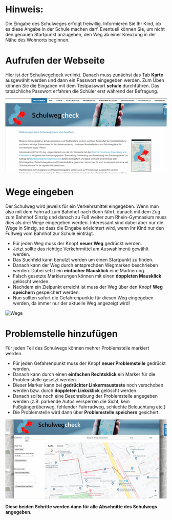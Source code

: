 # Hinweis:

Die Eingabe des Schulweges erfolgt freiwillig. Informieren Sie Ihr Kind, ob es diese Angabe in der Schule machen darf. Eventuell können Sie, um nicht den genauen Startpunkt anzugeben, den Weg ab einer Kreuzung in der Nähe des Wohnorts beginnen.


# Aufrufen der Webseite

Hier ist der [Schulwegcheck](https://www.schulwegcheck.de) verlinkt.
Danach muss zunächst das Tab **Karte** ausgewählt werden und dann ein Passwort eingegeben werden. Zum Üben können Sie die Eingaben mit dem Testpasswort **schule** durchführen. Das tatsächliche Passwort erfahren die Schüler erst während der Befragung.

![Aufrufen](Aufrufen.gif)

# Wege eingeben

Der Schulweg wird jeweils für ein Verkehrsmittel eingegeben. Wenn man also mit dem Fahrrad zum Bahnhof nach Bonn fährt, danach mit dem Zug zum Bahnhof Sinzig und danach zu Fuß weiter zum Rhein-Gymnasium muss dies als drei Wege eingegeben werden. Interessant sind dabei aber nur die Wege in Sinzig, so dass die Eingabe erleichtert wird, wenn Ihr Kind nur den Fußweg vom Bahnhof zur Schule einträgt.

* Für jeden Weg muss der Knopf **neuer Weg** gedrückt werden.
* Jetzt sollte das richtige Verkehrmittel am Auswahlmenü gewählt werden.
* Das Suchfeld kann benutzt werden um einen Startpunkt zu finden.
* Danach kann der Weg durch entsprechden Wegmarken beschrieben werden. Dabei setzt ein **einfacher Mausklick** eine Markierung.
* Falsch gesetzte Markierungen können mit einen **doppleten Mausklick** gelöscht werden.
* Nachdem ein Zielpunkt erreicht ist muss der Weg über den Knopf **Weg speichern** gespeichert werden.
* Nun sollten sofort die Gefahrenpunkte für diesen Weg eingegeben werden, da immer nur der aktuelle Weg angezeigt wird!

![Wege](Wege.gif)

# Problemstelle hinzufügen

Für jeden Teil des Schulwegs können mehrer Problemstelle markiert werden. 

* Für jeden Gefahrenpunkt muss der Knopf **neuer Problemstelle** gedrückt werden.
* Danach kann durch einen **einfachen Rechtsklick** ein Marker für die Problemstelle gesetzt werden.
* Dieser Marker kann bei **gedrückter Linkermaustaste** noch verschoben werden bzw. durch **doppleten Linksklick** gelöscht werden.
* Danach sollte noch eine Beschreibung der Problemstelle angegeben werden (z.B. parkende Autos versperren die Sicht, kein Fußgängerüberweg, fehlender Fahrradweg, schlechte Beleuchtung etc.)
* Die Problemstelle wird dann über **Problemstelle speichern** gesichert.

![Problemstelle](Problemstelle.gif)

**Diese beiden Schritte werden dann für alle Abschnitte des Schulwegs angegeben.**
